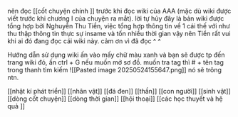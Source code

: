 nên đọc [[cốt chuyện chính ]] trước khi đọc wiki của AAA (mặc dù wiki được viết trước khi chương I của chuyện ra mắt).
lời tự hủy
	đây là bản wiki được tổng hợp bởi Nghuyễn Thu Tiền, việc tổng hợp thông tin về 1 cái thế với như thu thập thông tin thực sự insame và tốn nhiều thời gian vậy nên Tiền rất vui khi ai đó đang đọc cái wiki này. cảm ơn vì đã đọc ^ ^ 

Hướng dẫn sử dụng wiki 
	ấn vào mấy chữ màu xanh và bạn sẽ được tp đến trang wiki đó, ấn ctrl + G nếu muốn mở sơ đồ. 
	muốn tra tag thì # + tên tag trong thanh tìm kiếm ![[Pasted image 20250524155647.png]]
	nó sẽ trông ntn. 
	
[[nhật kí phát triển]]
[[nhân vật]]
[[đá đen]]
[[thần]]
[[con người]]
[[sinh vật]]
[[dòng cốt chuyện]]
[[dòng thời gian]]
[[hội thoại]]
[[các học thuyết và hệ quả ]]
